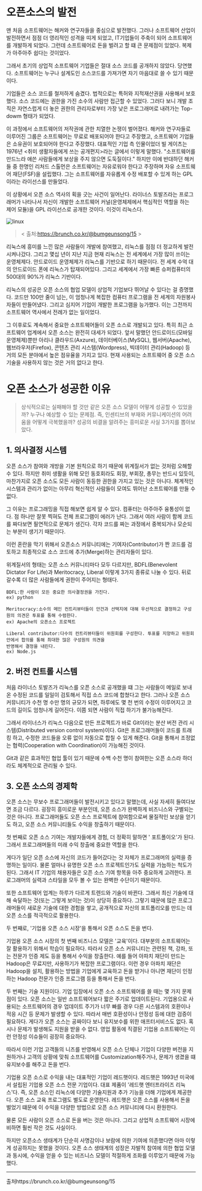오픈소스의 발전
===============
 맨 처음 소프트웨어는 해커와 연구자들을 중심으로 발전했다. 그러나 소프트웨어 산업이 발전하면서 점점 더 영리적인 성격을 띠게 되었고, IT기업들이 주축이 되어 소프트웨어를 개발하게 되었다. 그런데 소프트웨어로 돈을 벌려고 할 떄 큰 문제점이 있었다. 복제가 아주아주 쉽다는 것이었다.

 그래서 초기의 상업적 소프트웨어 기업들은 절대 소스 코드를 공개하지 않았다. 당연했다. 소프트웨어는 누구나 설계도인 소스코드를 가져가면 자기 마음대로 쓸 수 있기 때문이다.

 기업들은 소스 코드를 철저하게 숨겼다. 법적으로는 특허와 지적재산권을 사용해서 보호했다. 소스 코드에는 권한을 가진 소수의 사람만 접근할 수 있었다. 그러다 보니 개발 조직은 자연스럽게 더 놓은 권한의 관리자로부터 가장 낮은 프로그래머로 내려가는 Top-dowm 형태가 되었다.

 이 과정에서 소프트웨어의 저작권에 관한 치열한 논쟁이 벌어졌다. 해커와 연구자들로 이루어진 그룹은 소프트웨어는 무료로 배포되어야 한다고 주장했고, 소프트웨어 기업들은 소유권이 보호되어야 한다고 주장했다. 대표적인 기업 측 인물이었더 빌 게이츠는 1976년 <취미 생활자들에게 쓰는 공개편지>라는 글에서 이렇게 말했다. "소프트웨어를 만드느라 애쓴 사람들에게 보상을 주지 않으면 도둑질이다." 하지만 이에 반대하던 해커들 중 한명인 리처드 스톨먼은 소프트웨어는 자유로워야 한다고 주장하며 자유 소프트웨어 재단(FSF)을 설립했다. 그는 소프트웨어를 자유롭게 수정 배포할 수 있게 하는 GPL이라는 라이선스를 만들었다.

 이 상황에서 오픈 소스 역사의 획을 긋는 사건이 일어난다. 라이너스 토발즈라는 프로그래머가 나타나서 자신이 개발한 소프트웨어 커널(운영체제에서 핵심적인 역할을 하는 제어 모듈)을 GPL 라이선스로 공개한 것이다. 이것이 리눅스다.  

![linux](https://t1.daumcdn.net/thumb/R1280x0/?fname=http://t1.daumcdn.net/brunch/service/user/15UX/image/2dTA-N1mOAJ9jrezYxLxjo_o8Ag.jpg)<linux width="30" height="10"></linux>  

> < 출처:https://brunch.co.kr/@bumgeunsong/15 >  



 리눅스에 흥미를 느낀 많은 사람들이 개발에 참여했고, 리눅스를 점점 더 정교하게 발전시켜나갔다. 그리고 몇십 년이 지난 지금 현재 리눅스는 전 세계에서 가장 많이 쓰이는 운영체제다. 안드로이드 운영체제가 리눅스를 기반으로 하기 때문이다. 전 세계 수억 대의 안드로이드 폰에 리눅스가 탑재되어있다. 그리고 세계에서 가장 빠른 슈퍼컴퓨터의 500대의 90%가 리눅스 기반이다.

 리눅스의 성공은 오픈 소스의 협업 모델이 상업적 기업보다 뛰어날 수 있다는 걸 증명했다. 코드만 100만 줄이 넘는, 이 엄청나게 복잡한 컴퓨터 프로그램을 전 세계의 자원봉사자들이 만들어냈다. 그리고 심지어 기업이 개발한 프로그램을 능가했다. 이는 그전까지 소프트웨어 역사에서 전례가 없는 일이었다.

 그 이후로도 계속해서 중요한 소프트웨어들이 오픈 소스로 개발되고 있다. 특히 최근 소프트웨어 업계에서 오픈 소스는 완전히 대세가 되었다. 앞서 말했던 안드로이드(모바일 운영체제)뿐만 아리나 클라우드(Axzure), 데이터베이스(MySQL), 웹서버(Apache), 웹브라우저(Firefox), 콘텐츠 관리 시스템(Wordpress), 빅데이터 관리(Hadoop) 등 거의 모든 분야에서 높은 점유율을 가지고 있다. 현재 사용되는 소프트웨어 중 오픈 소스 기술을 사용하지 않는 것은 거의 없다고 한다.

오픈 소스가 성공한 이유
======================

> 상식적으로는 실패해야 할 것만 같은 오픈 소스 모델이 어떻게 성공할 수 있었을까? 누구나 예상할 수 있는 문제점. 즉, 인센티브의 부재와 커뮤니케이션의 어려움을 어떻게 극복했을까? 성공의 비결을 알려주는 흥미로운 사실 3가지를 뽑아보았다.

## 1. 의사결정 시스템

 오픈 소스가 참여와 개방을 기본 원칙으로 하기 때문에 위계질서가 없는 것처럼 오해할 수 있다. 하지만 취미 생활을 위해 모인 동호회라도 회장, 부회장, 총무는 반드시 있듯이, 마찬가지로 오픈 소스도 모든 사람이 동등한 권한을 가지고 있는 것은 아니다. 체계적인 시스템과 관리가 없이는 아무리 혁신적인 사람들이 모여도 뛰어난 소프트웨어를 만들 수 없다.

 그 이유는 프로그래밍을 직접 해보면 쉽게 알 수 있다. 컴퓨터는 아주아주 융통성이 없다. 점 하나만 잘못 찍혀도 전체 프로그램이 에러가 난다. 그래서 여러 사람이 함께 코드를 짜다보면 필연적으로 문제가 생긴다. 각자 코드를 짜는 과정에서 중복되거나 모순되는 부분이 생기기 때문이다.

 이런 혼란을 막기 위해서 오픈소스 커뮤니티에는 기여자(Contributor)가 짠 코드를 검토하고 최종적으로 소스 코드에 추가(Merge)하는 관리자들이 있다.

 위계질서의 형태는 오픈 소스 커뮤니티마다 모두 다르지만, BDFL(Benevolent Dictator For Life)과 Meritocracy, Liberal 이렇게 3가지 종류로 나눌 수 있다. 뒤로 갈수록 더 많은 사람들에게 권한이 주어지는 형태다.

	BDFL:한 사람이 모든 중요한 의사결정권을 가진다.
	ex) python
	
	Meritocracy:소수의 메인 컨트리뷰터들이 안건과 선택지에 대해 우선적으로 결정하고 구성원의 의견은 투표를 통해 수렴한다.
	ex) Apache의 오픈소스 프로젝트
	
	Liberal contributor:다수의 컨트리뷰터들이 위원회를 구성한다. 투표를 지양하고 위원회 안에서 합의를 통해 최대한 많은 구성원의 의견을
	반영해서 결정을 내린다.
	ex) Node.js



## 2. 버전 컨트롤 시스템

 처음 라이너스 토발즈가 리눅스를 오픈 소스로 공개했을 떄 그는 사람들이 메일로 보내온 수정된 코드를 일일이 검토해서 직접 소스 코드에 합쳤다고 한다. 그러나 오픈 소스 커뮤니티가 수천 명 수만 명의 규모가 되면, 하루에도 몇 천 번의 수정이 이루어지고 코드의 길이도 엄청나게 길어진다. 이쯤 되면 사람이 직접 하기가 불가능해진다.

 그래서 라이너스가 리눅스 다음으로 만든 프로젝트가 바로 Git이라는 분산 버전 관리 시스템(Distributed version control system)이다. Git은 프로그래머들이 코드를 트래킹 하고, 수정한 코드들을 오류 없이 자동으로 합칠 수 있게 해준다. Git을 통해서 조정없는 협력(Cooperation with Coordination)이 가능해진 것이다.

 Git과 같은 효과적인 협업 툴이 있기 때문에 수백 수천 명이 참여한는 오픈 소스라 하더라도 체계적으로 관리될 수 있다.

## 3. 오픈 소스의 경제학

 오픈 소스는 무보수 프로그래머들이 발전시키고 있다고 말했는데, 사실 자세히 들여다보면 조금 다르다. 굉장히 흥미로운 부분인데, 오픈 소스가 완벽하게 비즈니스와 구별되는 것은 아니다. 프로그래머들도 오픈 소스 프로젝트에 참여함으로써 물질적인 보상을 얻기도 하고, 오픈 소스 커뮤니티들도 수익을 창출하기 때문이다.

 첫 번째로 오픈 소스 기여는 개발자들에게 경험, 더 정확히 말하면 ' 포트폴이오'가 된다. 그래서 프로그래머들의 미래 수익 창출에 중요한 역할을 한다.

 게다가 일단 오픈 소스에 자신의 코드가 들어갔다는 것 자체가 프로그래머의 실력을 증명하는 일이다. 물론 얼마나 유명한 오픈 소스 프로젝트인가도 실력을 가늠하는 척도가 된다. 그래서 IT 기업의 채용자들은 오픈 소스 기여 항목을 아주 중요하게 고려한다. 프로그래머의 실력과 스타일을 모두 볼 수 있는 완벽한 수단이기 때문이다.

 또한 소프트웨어 업계는 하루가 다르게 트렌드와 기술이 바뀐다. 그래서 최신 기술에 대해 숙달하는 것(또는 그렇게 보이는 것)이 상당히 중요하다. 그렇기 떄문에 많은 프로그래머들이 새로운 기술에 대한 경험을 쌓고, 공개적으로 자신의 포트폴리오를 만드는 데 오픈 소스를 적극적으로 활용한다.

두 번쨰로, '기업용 오픈 소스 시장'을 통해서 오픈 소스도 돈을 번다.

 기업용 오픈 소스 시장의 첫 번째 비즈니스 모델은 '교육'이다. 대부분의 소프트웨어는 잘 활용하기 위해서 학습이 필요하다. 따라서 오픈 소스 커뮤니티는 관련된 책, 강좌, 또는 전문가 인증 제도 등을 통해서 수익을 창출한다. 예를 들어 아파치 재단이 만드는 Hadoop은 무료지만, 사용하기가 복잡한 프로그램이다. 이런 경우 아파치 재단은 Hadoop을 설치, 활용하는 방법을 기업에게 교육하고 돈을 받거나 아니면 재단이 인정하는 Hadoop 전문가 인증 프로그램 등을 통해서 돈을 번다.

 두 번째는 기술 지원이다. 기업 입장에서 오픈 소스 소프트웨어를 쓸 때는 몇 가지 문제점이 있다. 오픈 소스는 일반 소프트웨어보다 짧은 주기로 업데이트된다. 기업용으로 사용되는 소프트웨어의 경우 업데이트 주기가 너무 빠를 경우 다른 시스템과의 호환이나 적응 시간 등 문제가 발생할 수 있다. 따라서 매번 호환성이나 안정성 등에 대한 검증이 필요하다. 게다가 오픈 소스는 공짜이다 보니 유지보수를 위한 애프터서비스도 없다. 혹시나 문제가 발생해도 지원을 받을 수 없다. 영업 활동에 직결된 기업용 소프트웨어는 이런 안정성 이슈들이 굉장히 중요하다.

 따라서 이런 기업 고객들의 니즈를 반영해서 오픈 소스 단체나 기업이 다양한 버전을 지원하거나 고객의 상황에 맞춰 소프트웨어를 Customization해주거나, 문제가 생겼을 떄 유지보수를 해주고 돈을 번다.

 기업용 오픈 소스로 수익을 내는 대표적인 기업이 레드햇이다. 레드햇은 1993년 미국에서 설립된 기업용 오픈 소스 전문 기업이다. 대표 제품이 '레드햇 엔터프라이즈 리눅스'다. 즉, 오픈 소스인 리눅스에 다양한 기술지원과 추가 기능을 더해 기업에게 제공한다. 오픈 소스 교육 프로그램도 별도로 운영한다. 레드햇은 오픈 소스를 사용해서 돈을 벌었기 떄문에 이 수익을 다양한 방법으로 오픈 소스 커뮤니티에 다시 환원한다.

 물론 모든 사람이 오픈 소스로 돈을 버는 것은 아니다. 그리고 상업적 소프트웨어 시장에 비하면 훨씬 작은 것도 사실이다.

 하지만 오픈소스 생태계가 단순히 사명감이나 보람에 의한 기여에 의존했다면 아마 이렇게 성공하지는 못했을 것이다. 오픈 소스 생태계의 성장은 자발적 참여에 의한 협업 모델과 동시에, 수익을 얻을 수 있는 비즈니스 모델이 적절하게 조화를 이루었기 때문에 가능했다.



-----------------------------------------------------------------------------------------------------------

출처https://brunch.co.kr/@bumgeunsong/15